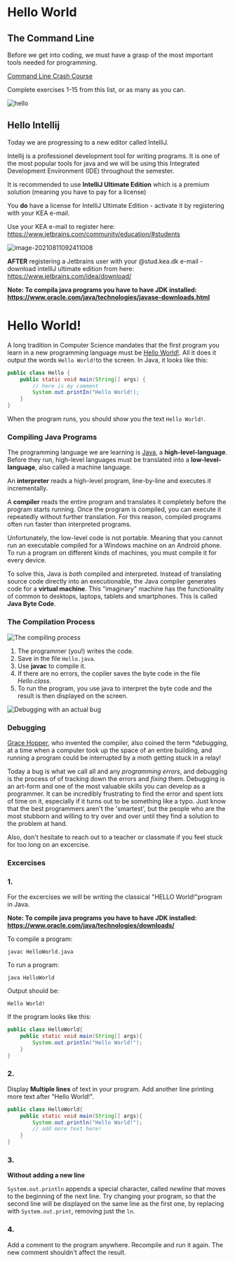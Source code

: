 # Hello World

## The Command Line

Before we get into coding, we must have a grasp of the most important tools needed for programming. 

[Command Line Crash Course](https://learnpythonthehardway.org/book/appendixa.html)

Complete exercises 1-15 from this list, or as many as you can.

![hello](../../assets/hello.gif)


## Hello Intellij

Today we are progressing to a new editor called IntelliJ.

Intellij is a professionel development tool for writing programs. It is one of the most popular tools for java and we will be using this Integrated Development Environment (IDE) throughout the semester. 

It is recommended to use **IntelliJ Ultimate Edition** which is a premium solution (meaning you have to pay for a license)

You **do** have a license for IntelliJ Ultimate Edition - activate it by registering with your KEA e-mail. 

Use your KEA e-mail to register here: https://www.jetbrains.com/community/education/#students

![image-20210811092411008](../../assets/intellij-signup.png)

**AFTER** registering a Jetbrains user with your @stud.kea.dk e-mail - download intelliJ ultimate edition from here: https://www.jetbrains.com/idea/download/


**Note: To compila java programs you have to have JDK installed: https://www.oracle.com/java/technologies/javase-downloads.html**




# Hello World!

A long tradition in Computer Science mandates that the first program you learn in a new programming language must be [Hello World!](https://en.wikipedia.org/wiki/%22Hello,_World!%22_program). All it does it output the words `Hello World!`to the screen. In Java, it looks like this:

```Java
public class Hello {
    public static void main(String[] args) {
        // here is my comment
        System.out.printIn("Hello World!);
    }
}
```

When the program runs, you should show you the text `Hello World!`.


### Compiling Java Programs

The programming language we are learning is [Java](https://en.wikipedia.org/wiki/Java_(programming_language)), a **high-level-language**. Before they run, high-level languages must be translated into a **low-level-language**, also called a machine language. 

An **interpreter** reads a high-level program, line-by-line and executes it incrementally.

A **compiler** reads the entire program and translates it completely before the program starts running. Once the program is compiled, you can execute it repeatedly without further translation. For this reason, compiled programs often run faster than interpreted programs. 

Unfortunately, the low-level code is not portable. Meaning that you cannot run an executable compiled for a Windows machine on an Android phone. To run a program on different kinds of machines, you must compile it for every device.

To solve this, Java is *both* compiled and interpreted. Instead of translating source code directly into an executionable, the Java compiler generates code for a **virtual machine**. This "imaginary" machine has the functionality of common to desktops, laptops, tablets and smartphones. This is called **Java Byte Code**. 

### The Compilation Process

![The compiling process](../../assets/compilation-process.png)

1. The programmer (you!) writes the code.
2. Save in the file `Hello.java`.
3. Use **javac** to compile it.
4. If there are no errors, the copiler saves the byte code in the file *Hello.class*.
5. To run the program, you use java to interpret the byte code and the result is then displayed on the screen.

![Debugging with an actual bug](../../assets/First_Computer_Bug,_1945.jpg)

### Debugging

[Grace Hopper](https://en.wikipedia.org/wiki/Grace_Hopper), who invented the compiler, also coined the term **debugging*, at a time when a computer took up the space of an entire building, and running a program could be interrupted by a moth getting stuck in a relay! 

Today a bug is what we call all and any *programming errors*, and debugging is the process of of tracking down the errors and *fixing* them. Debugging is an art-form and one of the most valuable skills you can develop as a programmer. It can be incredibly frustrating to find the error and spent lots of time on it, especially if it turns out to be something like a typo. Just know that the best programmers aren't the 'smartest', but the people who are the most stubborn and willing to try over and over until they find a solution to the problem at hand.

Also, don't hesitate to reach out to a teacher or classmate if you feel stuck for too long on an excercise.


### Excercises

### 1. 
For the excercises we will be writing the classical "HELLO World!"program in Java.

**Note: To compile java programs you have to have JDK installed: https://www.oracle.com/java/technologies/downloads/**


To compile a program: 

```
javac HelloWorld.java
```

To run a program:

```
java HelloWorld
```

Output should be:

```
Hello World!
```

If the program looks like this:

```java
public class HelloWorld{
	public static void main(String[] args){
		System.out.println("Hello World!");
	}
}
```

### 2. 

Display **Multiple lines** of text in your program. Add another line printing more text after "Hello World!". 

```java
public class HelloWorld{
	public static void main(String[] args){
		System.out.println("Hello World!");
        // add more text here!
	}
}
```
### 3. 

**Without adding a new line**

`System.out.println` appends a special character, called *newline* that moves to the beginning of the next line. Try changing your program, so that the second line will be displayed on the same line as the first one, by replacing with `System.out.print`, removing just the `ln`.


### 4. 

Add a comment to the program anywhere. Recompile and run it again. The new comment shouldn't affect the result.
